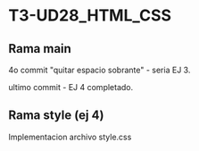 # T3-UD28_HTML_CSS

## Rama main 
4o commit "quitar espacio sobrante" - seria EJ 3.

ultimo commit - EJ 4 completado.

## Rama style (ej 4)
Implementacion archivo style.css 
